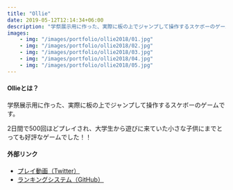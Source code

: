 ```yaml
---
title: "Ollie"
date: 2019-05-12T12:14:34+06:00
description: "学祭展示用に作った、実際に板の上でジャンプして操作するスケボーのゲームです。"
images:
    - img: "/images/portfolio/ollie2018/01.jpg"
    - img: "/images/portfolio/ollie2018/02.jpg"
    - img: "/images/portfolio/ollie2018/03.jpg"
    - img: "/images/portfolio/ollie2018/04.jpg"
    - img: "/images/portfolio/ollie2018/05.jpg"
---
```


#### Ollieとは？
学祭展示用に作った、実際に板の上でジャンプして操作するスケボーのゲームです。

2日間で500回ほどプレイされ、大学生から遊びに来ていた小さな子供にまでとっても好評なゲームでした！！

#### 外部リンク
- [プレイ動画（Twitter）](https://twitter.com/m_dotcube/status/1245320344400875521?s=20)
- [ランキングシステム（GitHub）](https://github.com/Takahiro55555/OllieRanking)